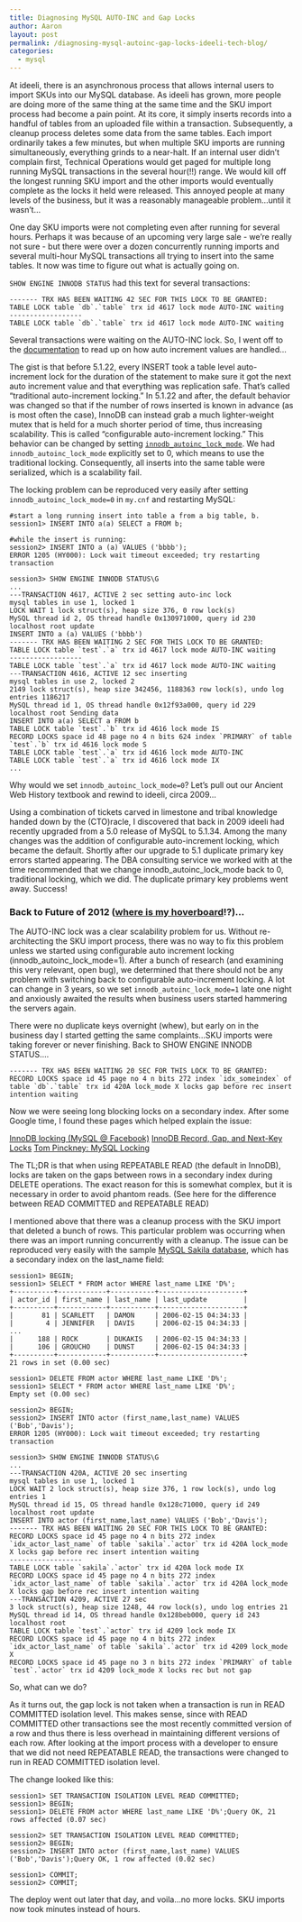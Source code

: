 ```yaml
---
title: Diagnosing MySQL AUTO-INC and Gap Locks
author: Aaron
layout: post
permalink: /diagnosing-mysql-autoinc-gap-locks-ideeli-tech-blog/
categories:
  - mysql
---
```

At ideeli, there is an asynchronous process that allows internal users to import SKUs into our MySQL database. As ideeli has grown, more people are doing more of the same thing at the same time and the SKU import process had become a pain point. At its core, it simply inserts records into a handful of tables from an uploaded file within a transaction. Subsequently, a cleanup process deletes some data from the same tables. Each import ordinarily takes a few minutes, but when multiple SKU imports are running simultaneously, everything grinds to a near-halt. If an internal user didn’t complain first, Technical Operations would get paged for multiple long running MySQL transactions in the several hour(!!) range. We would kill off the longest running SKU import and the other imports would eventually complete as the locks it held were released. This annoyed people at many levels of the business, but it was a reasonably manageable problem…until it wasn’t…

One day SKU imports were not completing even after running for several hours. Perhaps it was because of an upcoming very large sale - we’re really not sure - but there were over a dozen concurrently running imports and several multi-hour MySQL transactions all trying to insert into the same tables. It now was time to figure out what is actually going on.

`SHOW ENGINE INNODB STATUS` had this text for several transactions:

```
------- TRX HAS BEEN WAITING 42 SEC FOR THIS LOCK TO BE GRANTED:
TABLE LOCK table `db`.`table` trx id 4617 lock mode AUTO-INC waiting
------------------
TABLE LOCK table `db`.`table` trx id 4617 lock mode AUTO-INC waiting
```

Several transactions were waiting on the AUTO-INC lock. So, I went off to the [documentation](http://dev.mysql.com/doc/refman/5.1/en/innodb-auto-increment-handling.html) to read up on how auto increment values are handled…

The gist is that before 5.1.22, every INSERT took a table level auto-increment lock for the duration of the statement to make sure it got the next auto increment value and that everything was replication safe. That’s called “traditional auto-increment locking.” In 5.1.22 and after, the default behavior was changed so that if the number of rows inserted is known in advance (as is most often the case), InnoDB can instead grab a much lighter-weight mutex that is held for a much shorter period of time, thus increasing scalability. This is called “configurable auto-increment locking.” This behavior can be changed by setting [`innodb_autoinc_lock_mode`](http://dev.mysql.com/doc/refman/5.1/en/innodb-parameters.html#sysvar_innodb_autoinc_lock_mode). We had `innodb_autoinc_lock_mode` explicitly set to 0, which means to use the traditional locking. Consequently, all inserts into the same table were serialized, which is a scalability fail.

The locking problem can be reproduced very easily after setting `innodb_autoinc_lock_mode=0` in `my.cnf` and restarting MySQL:

```
#start a long running insert into table a from a big table, b.
session1> INSERT INTO a(a) SELECT a FROM b;   

#while the insert is running:
session2> INSERT INTO a (a) VALUES ('bbbb');
ERROR 1205 (HY000): Lock wait timeout exceeded; try restarting transaction

session3> SHOW ENGINE INNODB STATUS\G
...
---TRANSACTION 4617, ACTIVE 2 sec setting auto-inc lock
mysql tables in use 1, locked 1
LOCK WAIT 1 lock struct(s), heap size 376, 0 row lock(s)
MySQL thread id 2, OS thread handle 0x130971000, query id 230 localhost root update
INSERT INTO a (a) VALUES ('bbbb')
------- TRX HAS BEEN WAITING 2 SEC FOR THIS LOCK TO BE GRANTED:
TABLE LOCK table `test`.`a` trx id 4617 lock mode AUTO-INC waiting
------------------
TABLE LOCK table `test`.`a` trx id 4617 lock mode AUTO-INC waiting
---TRANSACTION 4616, ACTIVE 12 sec inserting
mysql tables in use 2, locked 2
2149 lock struct(s), heap size 342456, 1188363 row lock(s), undo log entries 1186217
MySQL thread id 1, OS thread handle 0x12f93a000, query id 229 localhost root Sending data
INSERT INTO a(a) SELECT a FROM b
TABLE LOCK table `test`.`b` trx id 4616 lock mode IS
RECORD LOCKS space id 48 page no 4 n bits 624 index `PRIMARY` of table `test`.`b` trx id 4616 lock mode S
TABLE LOCK table `test`.`a` trx id 4616 lock mode AUTO-INC
TABLE LOCK table `test`.`a` trx id 4616 lock mode IX
...
```

Why would we set `innodb_autoinc_lock_mode=0`? Let’s pull out our Ancient Web History textbook and rewind to ideeli, circa 2009…

Using a combination of tickets carved in limestone and tribal knowledge handed down by the (CTO)racle, I discovered that back in 2009 ideeli had recently upgraded from a 5.0 release of MySQL to 5.1.34. Among the many changes was the addition of configurable auto-increment locking, which became the default. Shortly after our upgrade to 5.1 duplicate primary key errors started appearing. The DBA consulting service we worked with at the time recommended that we change innodb_autoinc_lock_mode back to 0, traditional locking, which we did. The duplicate primary key problems went away. Success!

### Back to Future of 2012 ([where is my hoverboard](http://vimeo.com/11968215)!?)…

The AUTO-INC lock was a clear scalability problem for us. Without re-architecting the SKU import process, there was no way to fix this problem unless we started using configurable auto increment locking (innodb_autoinc_lock_mode=1). After a bunch of research (and examining this very relevant, open bug), we determined that there should not be any problem with switching back to configurable auto-increment locking. A lot can change in 3 years, so we set `innodb_autoinc_lock_mode=1` late one night and anxiously awaited the results when business users started hammering the servers again.

There were no duplicate keys overnight (whew), but early on in the business day I started getting the same complaints…SKU imports were taking forever or never finishing. Back to SHOW ENGINE INNODB STATUS….

```
------- TRX HAS BEEN WAITING 20 SEC FOR THIS LOCK TO BE GRANTED:
RECORD LOCKS space id 45 page no 4 n bits 272 index `idx_someindex` of table `db`.`table` trx id 420A lock_mode X locks gap before rec insert intention waiting
```

Now we were seeing long blocking locks on a secondary index. After some Google time, I found these pages which helped explain the issue:

[InnoDB locking (MySQL @ Facebook)](https://www.facebook.com/note.php?note_id=479123255932)
[InnoDB Record, Gap, and Next-Key Locks](http://dev.mysql.com/doc/refman/5.1/en/innodb-record-level-locks.html)
[Tom Pinckney: MySQL Locking](http://www.tompinckney.com/2008/12/ive-spent-last-week-learning-about.html)

The TL;DR is that when using REPEATABLE READ (the default in InnoDB), locks are taken on the gaps between rows in a secondary index during DELETE operations. The exact reason for this is somewhat complex, but it is necessary in order to avoid phantom reads. (See here for the difference between READ COMMITTED and REPEATABLE READ)

I mentioned above that there was a cleanup process with the SKU import that deleted a bunch of rows. This particular problem was occurring when there was an import running concurrently with a cleanup. The issue can be reproduced very easily with the sample [MySQL Sakila database](http://dev.mysql.com/doc/sakila/en/sakila.html), which has a secondary index on the last_name field:

```
session1> BEGIN;
session1> SELECT * FROM actor WHERE last_name LIKE 'D%';
+----------+------------+-----------+---------------------+
| actor_id | first_name | last_name | last_update         |
+----------+------------+-----------+---------------------+
|       81 | SCARLETT   | DAMON     | 2006-02-15 04:34:33 |
|        4 | JENNIFER   | DAVIS     | 2006-02-15 04:34:33 |
...
|      188 | ROCK       | DUKAKIS   | 2006-02-15 04:34:33 |
|      106 | GROUCHO    | DUNST     | 2006-02-15 04:34:33 |
+----------+------------+-----------+---------------------+
21 rows in set (0.00 sec)

session1> DELETE FROM actor WHERE last_name LIKE 'D%';
session1> SELECT * FROM actor WHERE last_name LIKE 'D%';
Empty set (0.00 sec)

session2> BEGIN;
session2> INSERT INTO actor (first_name,last_name) VALUES ('Bob','Davis');
ERROR 1205 (HY000): Lock wait timeout exceeded; try restarting transaction

session3> SHOW ENGINE INNODB STATUS\G
...
---TRANSACTION 420A, ACTIVE 20 sec inserting
mysql tables in use 1, locked 1
LOCK WAIT 2 lock struct(s), heap size 376, 1 row lock(s), undo log entries 1
MySQL thread id 15, OS thread handle 0x128c71000, query id 249 localhost root update
INSERT INTO actor (first_name,last_name) VALUES ('Bob','Davis');
------- TRX HAS BEEN WAITING 20 SEC FOR THIS LOCK TO BE GRANTED:
RECORD LOCKS space id 45 page no 4 n bits 272 index `idx_actor_last_name` of table `sakila`.`actor` trx id 420A lock_mode X locks gap before rec insert intention waiting
------------------
TABLE LOCK table `sakila`.`actor` trx id 420A lock mode IX
RECORD LOCKS space id 45 page no 4 n bits 272 index `idx_actor_last_name` of table `sakila`.`actor` trx id 420A lock_mode X locks gap before rec insert intention waiting
---TRANSACTION 4209, ACTIVE 27 sec
3 lock struct(s), heap size 1248, 44 row lock(s), undo log entries 21
MySQL thread id 14, OS thread handle 0x128beb000, query id 243 localhost root
TABLE LOCK table `test`.`actor` trx id 4209 lock mode IX
RECORD LOCKS space id 45 page no 4 n bits 272 index `idx_actor_last_name` of table `sakila`.`actor` trx id 4209 lock_mode X
RECORD LOCKS space id 45 page no 3 n bits 272 index `PRIMARY` of table `test`.`actor` trx id 4209 lock_mode X locks rec but not gap
```

So, what can we do?

As it turns out, the gap lock is not taken when a transaction is run in READ COMMITTED isolation level. This makes sense, since with READ COMMITTED other transactions see the most recently committed version of a row and thus there is less overhead in maintaining different versions of each row. After looking at the import process with a developer to ensure that we did not need REPEATABLE READ, the transactions were changed to run in READ COMMITTED isolation level.

The change looked like this:

```
session1> SET TRANSACTION ISOLATION LEVEL READ COMMITTED;
session1> BEGIN;
session1> DELETE FROM actor WHERE last_name LIKE 'D%';Query OK, 21 rows affected (0.07 sec)

session2> SET TRANSACTION ISOLATION LEVEL READ COMMITTED;
session2> BEGIN;
session2> INSERT INTO actor (first_name,last_name) VALUES ('Bob','Davis');Query OK, 1 row affected (0.02 sec)

session1> COMMIT;
session2> COMMIT;
```

The deploy went out later that day, and voila…no more locks. SKU imports now took minutes instead of hours.

